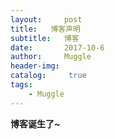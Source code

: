 ```yaml
---
layout:     post
title:   博客声明
subtitle:   博客
date:       2017-10-6
author:     Muggle
header-img: 
catalog: 	 true
tags:
    - Muggle
---
```


**博客诞生了~**





